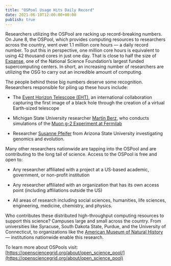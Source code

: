 ```yaml
---
title: "OSPool Usage Hits Daily Record" 
date: 2021-06-10T12:00:00+00:00
publish: true
--- 
```

Researchers utilizing the OSPool are racking up record-breaking numbers. On June 8, the OSPool, which provides computing resources to researchers across the country, went over 1.1 million core hours –– a daily record number. To put this in perspective, one million core hours is equivalent to using 42 thousand cores in just one day. That is close to half the size of [Expanse,](https://www.sdsc.edu/services/hpc/expanse/) one of the National Science Foundation’s largest funded supercomputing centers. In short, an increasing number of researchers are utilizing the OSG to carry out an incredible amount of computing.  

The people behind these big numbers deserve some recognition. Researchers responsible for piling up these hours include: 

- The [Event Horizon Telescope (EHT),](https://eventhorizontelescope.org/) an international collaboration capturing the first image of a black hole through the creation of a virtual Earth-sized telescope 

- Michigan State University researcher [Martin Berz](https://pa.msu.edu/profile/berz/), who conducts simulations of the [Muon g-2 Experiment at Fermilab](https://muon-g-2.fnal.gov/) 

- Researcher [Susanne Pfeifer](https://biodesign.asu.edu/susanne-pfeifer) from Arizona State University investigating genomics and evolution. 


Many other researchers nationwide are tapping into the OSPool and are contributing to the long tail of science. Access to the OSPool is free and open to:

- Any researcher affiliated with a project at a US-based academic, government, or non-profit institution 

- Any researcher affiliated with an organization that has its own access point (including affiliations outside the US)

- All areas of research including social sciences, humanities, life sciences, engineering, medicine, chemistry, and physics.


Who contributes these distributed high-throughput computing resources to support this science? Campuses large and small across the country. From universities like Syracuse, South Dakota State, Purdue, and the University of Connecticut, to organizations like the [American Museum of Natural History](https://www.amnh.org/) –– institutions nationwide enable this research.

To learn more about OSPools visit: [https://opensciencegrid.org/about/open_science_pool/](https://opensciencegrid.org/about/open_science_pool)
